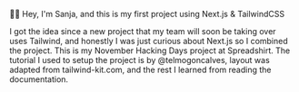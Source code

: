 👋🏼 Hey, I'm Sanja, and this is my first project using Next.js & TailwindCSS

I got the idea since a new project that my team will soon be taking over uses Tailwind, and honestly I was just curious about Next.js so I combined the project. This is my November Hacking Days project at Spreadshirt. The tutorial I used to setup the project is by @telmogoncalves, layout was adapted from tailwind-kit.com, and the rest I learned from reading the documentation.